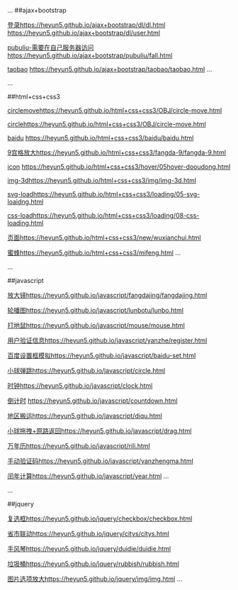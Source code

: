 ...
##ajax+bootstrap

[登录](https://heyun5.github.io/ajax+bootstrap/dl/dl.html)https://heyun5.github.io/ajax+bootstrap/dl/dl.html
https://heyun5.github.io/ajax+bootstrap/dl/user.html

[pubuliu-需要在自己服务器访问](https://heyun5.github.io/ajax+bootstrap/pubuliu/fall.html)https://heyun5.github.io/ajax+bootstrap/pubuliu/fall.html

[taobao](https://heyun5.github.io/ajax+bootstrap/taobao/taobao.html)
https://heyun5.github.io/ajax+bootstrap/taobao/taobao.html
...

...

##html+css+css3

[circlemove](https://heyun5.github.io/html+css+css3/OBJ/circle-move.html)https://heyun5.github.io/html+css+css3/OBJ/circle-move.html

[circle](https://heyun5.github.io/html+css+css3/OBJ/circle.html)https://heyun5.github.io/html+css+css3/OBJ/circle-move.html

[baidu](https://heyun5.github.io/html+css+css3/baidu/baidu.html)
https://heyun5.github.io/html+css+css3/baidu/baidu.html

[9宫格放大](https://heyun5.github.io/html+css+css3/fangda-9/fangda-9.html)https://heyun5.github.io/html+css+css3/fangda-9/fangda-9.html

[icon](https://heyun5.github.io/html+css+css3/hover/05hover-dooudong.html)
https://heyun5.github.io/html+css+css3/hover/05hover-dooudong.html

[img-3d](https://heyun5.github.io/html+css+css3/img/img-3d.html)https://heyun5.github.io/html+css+css3/img/img-3d.html

[svg-load](https://heyun5.github.io/html+css+css3/loading/05-svg-loaidng.html)https://heyun5.github.io/html+css+css3/loading/05-svg-loaidng.html

[css-load](https://heyun5.github.io/html+css+css3/loading/08-css-loading.html)https://heyun5.github.io/html+css+css3/loading/08-css-loading.html

[页面](https://heyun5.github.io/html+css+css3/new/wuxianchui.html)https://heyun5.github.io/html+css+css3/new/wuxianchui.html

[蜜蜂](https://heyun5.github.io/html+css+css3/mifeng.html)https://heyun5.github.io/html+css+css3/mifeng.html
...

...

##javascript

[放大镜](https://heyun5.github.io/javascript/fangdajing/fangdajing.html)https://heyun5.github.io/javascript/fangdajing/fangdajing.html

[轮播图](https://heyun5.github.io/javascript/lunbotu/lunbo.html)https://heyun5.github.io/javascript/lunbotu/lunbo.html

[打地鼠](https://heyun5.github.io/javascript/mouse/mouse.html)https://heyun5.github.io/javascript/mouse/mouse.html

[用户验证信息](https://heyun5.github.io/javascript/yanzhe/register.html)https://heyun5.github.io/javascript/yanzhe/register.html

[百度设置框模拟](https://heyun5.github.io/javascript/baidu-set.html)https://heyun5.github.io/javascript/baidu-set.html

[小球弹跳](https://heyun5.github.io/javascript/circle.html)https://heyun5.github.io/javascript/circle.html

[时钟](https://heyun5.github.io/javascript/clock.html)https://heyun5.github.io/javascript/clock.html

[倒计时](https://heyun5.github.io/javascript/countdown.html)
https://heyun5.github.io/javascript/countdown.html

[地区搬运](https://heyun5.github.io/javascript/diqu.html)https://heyun5.github.io/javascript/diqu.html

[小球拖拽+原路返回](https://heyun5.github.io/javascript/drag.html)https://heyun5.github.io/javascript/drag.html

[万年历](https://heyun5.github.io/javascript/rili.html)https://heyun5.github.io/javascript/rili.html

[手动验证码](https://heyun5.github.io/javascript/yanzhengma.html)https://heyun5.github.io/javascript/yanzhengma.html

[闰年计算](https://heyun5.github.io/javascript/year.html)https://heyun5.github.io/javascript/year.html
...

...

##jquery

[复选框](https://heyun5.github.io/jquery/checkbox/checkbox.html)https://heyun5.github.io/jquery/checkbox/checkbox.html

[省市联动](https://heyun5.github.io/jquery/citys/citys.html)https://heyun5.github.io/jquery/citys/citys.html

[手风琴](https://heyun5.github.io/jquery/duidie/duidie.html)https://heyun5.github.io/jquery/duidie/duidie.html

[垃圾桶](https://heyun5.github.io/jquery/rubbish/rubbish.html)https://heyun5.github.io/jquery/rubbish/rubbish.html

[图片选项放大](https://heyun5.github.io/jquery/img/img.html)https://heyun5.github.io/jquery/img/img.html
...